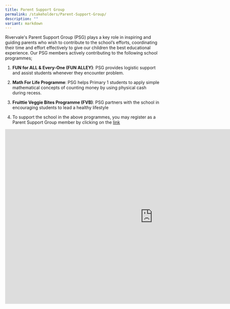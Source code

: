 ```yaml
---
title: Parent Support Group
permalink: /stakeholders/Parent-Support-Group/
description: ""
variant: markdown
---
```

Rivervale's Parent Support Group (PSG) plays a key role in inspiring and guiding parents who wish to contribute to the school’s efforts, coordinating their time and effort effectively to give our children the best educational experience. Our PSG members actively contributing to the following school programmes;

1. **FUN for ALL &amp; Every-One (FUN ALLEY)**: PSG provides logistic support and assist students whenever they encounter problem.

2. **Math For Life Programme**: PSG helps Primary 1 students to apply simple mathematical concepts of counting money by using physical cash during recess.

3. **Fruittie Veggie Bites Programme (FVB)**: PSG partners with the school in encouraging students to lead a healthy lifestyle

4. To support the school in the above programmes, you may register as a Parent Support Group member by clicking on the [link](https://go.gov.sg/2025rivpspsg)

<iframe allowfullscreen="true" height="569" width="960" frameborder="0" src="https://docs.google.com/presentation/d/e/2PACX-1vSL5OR1EuOy9zA6jl86nKSU4RlBAUGWg4vp0lKDAGaCMo93OqyiJuhKIDvYIGwscEezP8broxzpDUNP/embed?start=false&amp;loop=false&amp;delayms=3000"></iframe>